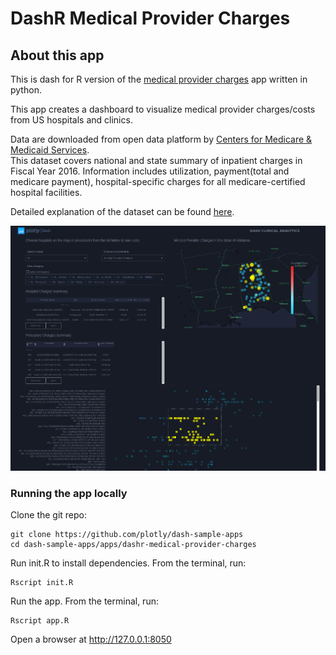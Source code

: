# DashR Medical Provider Charges

## About this app

This is dash for R version of the [medical provider charges](https://github.com/plotly/dash-sample-apps/tree/master/apps/dashr-medical-provider-charges) app written in python.

This app creates a dashboard to visualize medical provider charges/costs from US hospitals and clinics.

Data are downloaded from open data platform by [Centers for Medicare & Medicaid Services](https://www.cms.gov/Research-Statistics-Data-and-Systems/Statistics-Trends-and-Reports/Medicare-Provider-Charge-Data/Inpatient2016.html).  
This dataset covers national and state summary of inpatient charges in Fiscal Year 2016. Information includes utilization, payment(total and medicare payment), hospital-specific charges for all medicare-certified hospital facilities.

Detailed explanation of the dataset can be found [here](https://data.cms.gov/Medicare-Inpatient/Inpatient-Prospective-Payment-System-IPPS-Provider/fm2n-hjj6).

![screenshot](assets/dashr-medical-provider-screenshot.png)

### Running the app locally
Clone the git repo:

```
git clone https://github.com/plotly/dash-sample-apps
cd dash-sample-apps/apps/dashr-medical-provider-charges
```

Run init.R to install dependencies. From the terminal, run:
```
Rscript init.R
```

Run the app. From the terminal, run:
```
Rscript app.R
```

Open a browser at http://127.0.0.1:8050


